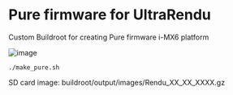 # Pure firmware for UltraRendu 

Custom Buildroot for creating Pure firmware i-MX6 platform 

![image](https://user-images.githubusercontent.com/33607921/153674427-990adc35-a196-4e92-9234-be66d9b07b60.png)


```
./make_pure.sh
```
SD саrd image: buildroot/output/images/Rendu_XX_XX_XXXX.gz

